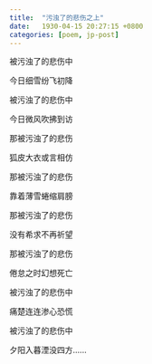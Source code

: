 ```yaml
---
title:  "污浊了的悲伤之上"
date:   1930-04-15 20:27:15 +0800
categories: [poem, jp-post]
---
```


被污浊了的悲伤中

今日细雪纷飞初降

被污浊了的悲伤中

今日微风吹拂到访


那被污浊了的悲伤

狐皮大衣或言相仿

那被污浊了的悲伤

靠着薄雪蜷缩肩膀


那被污浊了的悲伤

没有希求不再祈望

那被污浊了的悲伤

倦怠之时幻想死亡


被污浊了的悲伤中

痛楚连连渗心恐慌

被污浊了的悲伤中

夕阳入暮湮没四方......